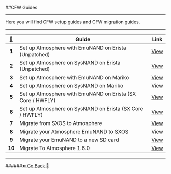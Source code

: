 ##CFW Guides
***
Here you will find CFW setup guides and CFW migration guides.
***
[🦝](https://www.youtube.com/watch?v=jQgTE7eIQWY)|Guide | Link
:--: | -- | :--:
**1**|Set up Atmosphere with EmuNAND on Erista (Unpatched) | [View](https://rentry.org/EristaEmuNAND)
**2**|Set up Atmosphere on SysNAND on Erista (Unpatched)|[View](https://rentry.org/EristaSysNAND)
**3**|Set up Atmosphere with EmuNAND on Mariko | [View](https://rentry.org/MarikoEmuNAND)
**4**|Set up Atmosphere on SysNAND on Mariko | [View](https://rentry.org/AtmosphereSysNAND)
**5**|Set up Atmosphere with EmuNAND on Erista (SX Core / HWFLY) | [View](https://rentry.org/EristaSXCoreEmuNAND)
**6**|Set up Atmosphere on SysNAND on Erista (SX Core / HWFLY) | [View](https://rentry.org/EristaSXCoreSysNAND)
**7**|Migrate from SXOS to Atmosphere | [View](https://rentry.org/mys8q)
**8**|Migrate your Atmosphere EmuNAND to SXOS | [View](https://rentry.org/AtmosToSXOSEmuNAND)
**9**|Migrate your EmuNAND to a new SD card | [View](https://rentry.org/EmuNANDNewSDcard)
**10** | Migrate To Atmosphere 1.6.0 | [View](https://rentry.org/MigrateToAtmosphere1_0_0)

***
######[⬅️ Go Back 🦝](https://rentry.org/SwitchHackingIsEasy)